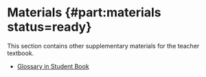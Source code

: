 # Materials {#part:materials status=ready}

This section contains other supplementary materials for the teacher textbook.

- [Glossary in Student Book](+duckiesky_high_school_student#materials-glossary)
